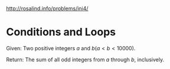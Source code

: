 http://rosalind.info/problems/ini4/

# Conditions and Loops

Given: Two positive integers $a$ and $b (a \lt b \lt 10000)$.

Return: The sum of all odd integers from $a$ through $b$, inclusively.
